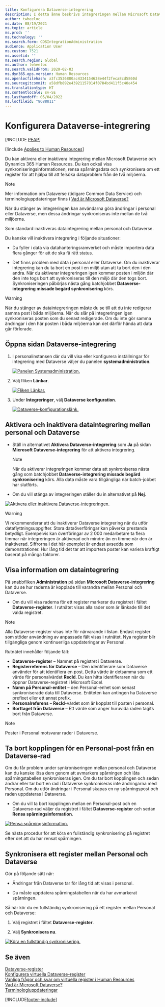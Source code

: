 ```yaml
---
title: Konfigurera Dataverse-integrering
description: I detta ämne beskrivs integreringen mellan Microsoft Dataverse och Dynamics 365 Human Resources.
author: twheeloc
ms.date: 08/19/2021
ms.topic: article
ms.prod: ''
ms.technology: ''
ms.search.form: CDSIntegrationAdministration
audience: Application User
ms.custom: 7521
ms.assetid: ''
ms.search.region: Global
ms.author: twheeloc
ms.search.validFrom: 2020-02-03
ms.dyn365.ops.version: Human Resources
ms.openlocfilehash: a3fc3536880ac4334154638e44f2feca8cd5860d
ms.sourcegitcommit: a58dfb892e43921157014f0784bd411f5c40e454
ms.translationtype: HT
ms.contentlocale: sv-SE
ms.lasthandoff: 05/04/2022
ms.locfileid: "8688811"
---
```

# <a name="configure-dataverse-integration"></a>Konfigurera Dataverse-integrering


[!INCLUDE [PEAP](../includes/peap-2.md)]

[!include [Applies to Human Resources](../includes/applies-to-hr.md)]

Du kan aktivera eller inaktivera integrering mellan Microsoft Dataverse och Dynamics 365 Human Resources. Du kan också visa synkroniseringsinformationen, rensa spårningsdata och synkronisera om ett register för att hjälpa till att felsöka dataproblem från de två miljöerna.

> [!NOTE]
> Mer information om Dataverse (tidigare Common Data Service) och terminologiuppdateringar finns i [Vad är Microsoft Dataverse?](/powerapps/maker/data-platform/data-platform-intro)

När du stänger av integreringen kan användarna göra ändringar i personal eller Dataverse, men dessa ändringar synkroniseras inte mellan de två miljöerna.

Som standard inaktiveras dataintegrering mellan personal och Dataverse.

Du kanske vill inaktivera integrering i följande situationer:

- Du fyller i data via datahanteringsramverket och måste importera data flera gånger för att de ska få rätt status.

- Det finns problem med data i personal eller Dataverse. Om du inaktiverar integrering kan du ta bort en post i en miljö utan att ta bort den i den andra. När du aktiverar integreringen igen kommer posten i miljön där den inte togs bort att synkroniseras till den miljö där den togs bort. Synkroniseringen påbörjas nästa gång batchjobbet **Dataverse-integrering missade begärd synkronisering** körs.

> [!WARNING]
> När du stänger av dataintegreringen måste du se till att du inte redigerar samma post i båda miljöerna. När du slår på integreringen igen synkroniseras posten som du senast redigerade. Om du inte gör samma ändringar i den här posten i båda miljöerna kan det därför hända att data går förlorade.

## <a name="access-the-dataverse-integration-page"></a>Öppna sidan Dataverse-integrering

1. I personalinstansen där du vill visa eller konfigurera inställningar för integrering med Dataverse väljer du panelen **systemadministration**.

    [![Panelen Systemadministration.](./media/hr-select-system-administration.png)](./media/hr-select-system-administration.png)

2. Välj fliken **Länkar**.

    [![Fliken Länkar.](./media/hr-system-administration-links.png)](./media/hr-system-administration-links.png)

3. Under **Integreringer**, välj **Dataverse konfiguration**.

    [![Dataverse-konfigurationslänk.](./media/hr-admin-integration-dataverse-select.png)](./media/hr-admin-integration-dataverse-select.png)

## <a name="turn-data-integration-between-human-resources-and-dataverse-on-or-off"></a>Aktivera och inaktivera dataintegrering mellan personal och Dataverse

- Ställ in alternativet **Aktivera Dataverse-integrering** som **Ja** på sidan **Microsoft Dataverse-integrering** för att aktivera integrering.

    > [!NOTE]
    > När du aktiverar integreringen kommer data att synkroniseras nästa gång som batchjobbet **Dataverse-integrering missade begärd synkronisering** körs. Alla data måste vara tillgängliga när batch-jobbet har slutförts.

- Om du vill stänga av integreringen ställer du in alternativet på **Nej**.

[![Aktivera eller inaktivera Dataverse-integreringen.](./media/hr-admin-integration-dataverse-enable-disable.png)](./media/hr-admin-integration-dataverse-enable-disable.png)

> [!WARNING]
> Vi rekommenderar att du inaktiverar Dataverse integrering när du utför dataflyttningsuppgifter. Stora dataöverföringar kan påverka prestanda betydligt. Exempelvis kan överföringar av 2 000 medarbetare ta flera timmar när integreringen är aktiverad och mindre än en timme när den är inaktiverad. Siffrorna i det här exemplet är endast avsedda som demonstrationer. Hur lång tid det tar att importera poster kan variera kraftigt baserat på många faktorer.

## <a name="view-data-integration-details"></a>Visa information om dataintegrering

På snabbfliken **Administration** på sidan **Microsoft Dataverse-integrering** kan du se hur raderna är kopplade till varandra mellan Personal och Dataverse.

- Om du vill visa raderna för ett register markerar du registret i fältet **Dataverse-register**. I rutnätet visas alla rader som är länkade till det valda registret.

> [!NOTE]
> Alla Dataverse-register visas inte för närvarande i listan. Endast register som stöder användning av anpassade fält visas i rutnätet. Nya register blir tillgängliga genom kontinuerliga uppdateringar av Personal.

Rutnätet innehåller följande fält:

- **Dataverse-register** – Namnet på registret i Dataverse.
- **Registerreferens för Dataverse** – Den identifierare som Dataverse använder för att identifiera en post. Detta värde är detsamma som ett värde för personalvärdet **RecId**. Du kan hitta identifieraren när du öppnar Dataverse-registret i Microsoft Excel.
- **Namn på Personal-entitet** – den Personal-enhet som senast synkroniserade data till Dataverse. Entiteten kan antingen ha Dataverse prefixet eller ett annat prefix.
- **Personalreferens** – **RecId**-värdet som är kopplat till posten i personal.
- **Borttaget från Dataverse** – Ett värde som anger huruvida raden tagits bort från Dataverse.

> [!NOTE]
> Poster i Personal motsvarar rader i Dataverse.

## <a name="remove-the-association-of-a-human-resources-record-from-a-dataverse-row"></a>Ta bort kopplingen för en Personal-post från en Dataverse-rad

Om du får problem under synkroniseringen mellan personal och Dataverse kan du kanske lösa dem genom att avmarkera spårningen och låta spårningstabellen synkroniseras igen. Om du tar bort kopplingen och sedan ändrar eller tar bort en rad i Dataverse synkroniseras inte ändringarna med Personal. Om du utför ändringar i Personal skapas en ny spårningspost och raden uppdateras i Dataverse.

- Om du vill ta bort kopplingen mellan en Personal-post och en Dataverse-rad väljer du registret i fältet **Dataverse-register** och sedan **Rensa spårningsinformation**.

[![Rensa spårningsinformation.](./media/hr-admin-integration-dataverse-clear-tracking.png)](./media/hr-admin-integration-dataverse-clear-tracking.png)

Se nästa procedur för att köra en fullständig synkronisering på registret efter det att du har rensat spårningen.

## <a name="sync-a-table-between-human-resources-and-dataverse"></a>Synkronisera ett register mellan Personal och Dataverse

Gör på följande sätt när:

- Ändringar från Dataverse tar för lång tid att visas i personal.

- Du måste uppdatera spårningstabellen när du har avmarkerat spårningen.

Så här kör du en fullständig synkronisering på ett register mellan Personal och Dataverse:

1. Välj registret i fältet **Dataverse-register**.

2. Välj **Synkronisera nu**.

[![Köra en fullständig synkronisering.](./media/hr-admin-integration-dataverse-sync-now.png)](./media/hr-admin-integration-dataverse-sync-now.png)

## <a name="see-also"></a>Se även

[Dataverse-register](hr-developer-entities.md)<br>
[Konfigurera virtuella Dataverse-register](hr-admin-integration-common-data-service-virtual-entities.md)<br>
[Vanliga frågor och svar om virtuella register i Human Resources](hr-admin-virtual-entity-faq.md)<br>
[Vad är Microsoft Dataverse?](/powerapps/maker/data-platform/data-platform-intro)<br>
[Terminologiuppdateringar](/powerapps/maker/data-platform/data-platform-intro#terminology-updates)


[!INCLUDE[footer-include](../includes/footer-banner.md)]
